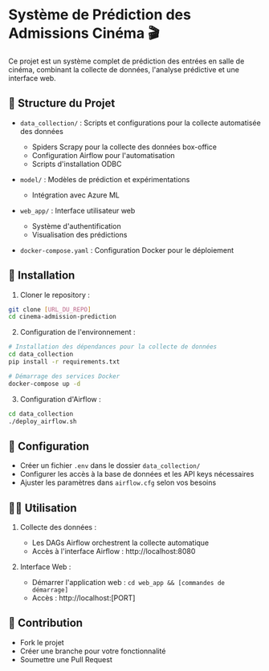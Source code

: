 # Système de Prédiction des Admissions Cinéma 🎬

Ce projet est un système complet de prédiction des entrées en salle de cinéma, combinant la collecte de données, l'analyse prédictive et une interface web.

## 📁 Structure du Projet

- `data_collection/` : Scripts et configurations pour la collecte automatisée des données
  - Spiders Scrapy pour la collecte des données box-office
  - Configuration Airflow pour l'automatisation
  - Scripts d'installation ODBC
  
- `model/` : Modèles de prédiction et expérimentations
  - Intégration avec Azure ML
  
- `web_app/` : Interface utilisateur web
  - Système d'authentification
  - Visualisation des prédictions

- `docker-compose.yaml` : Configuration Docker pour le déploiement

## 🚀 Installation

1. Cloner le repository :
```bash
git clone [URL_DU_REPO]
cd cinema-admission-prediction
```

2. Configuration de l'environnement :
```bash
# Installation des dépendances pour la collecte de données
cd data_collection
pip install -r requirements.txt

# Démarrage des services Docker
docker-compose up -d
```

3. Configuration d'Airflow :
```bash
cd data_collection
./deploy_airflow.sh
```

## 🔧 Configuration

- Créer un fichier `.env` dans le dossier `data_collection/`
- Configurer les accès à la base de données et les API keys nécessaires
- Ajuster les paramètres dans `airflow.cfg` selon vos besoins

## 🏃‍♂️ Utilisation

1. Collecte des données :
   - Les DAGs Airflow orchestrent la collecte automatique
   - Accès à l'interface Airflow : http://localhost:8080

2. Interface Web :
   - Démarrer l'application web : `cd web_app && [commandes de démarrage]`
   - Accès : http://localhost:[PORT]

## 🤝 Contribution

- Fork le projet
- Créer une branche pour votre fonctionnalité
- Soumettre une Pull Request
